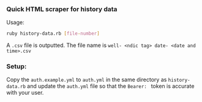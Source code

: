 ### Quick HTML scraper for history data

Usage:

```bash
ruby history-data.rb [file-number]
```

A `.csv` file is outputted. The file name is `well- <ndic tag> date- <date and time>.csv`

### Setup:

Copy the `auth.example.yml` to `auth.yml` in the same directory as
`history-data.rb` and update the `auth.yml` file so that the `Bearer: ` token is
accurate with your user.
